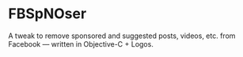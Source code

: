 # FBSpNOser
A tweak to remove sponsored and suggested posts, videos, etc. from Facebook — written in Objective-C + Logos.
